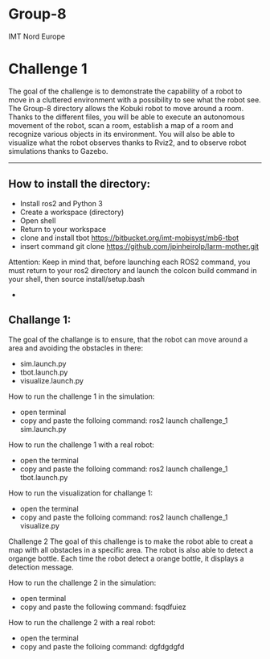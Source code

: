 # Group-8
IMT Nord Europe
# Challenge 1
The goal of the challenge is to demonstrate the capability of a robot to move in a cluttered environment with a possibility to see what the robot see.
The Group-8 directory allows the Kobuki robot to move around a room. Thanks to the different files, you will be able to execute an autonomous movement of the robot, scan a room, establish a map of a room and recognize various objects in its environment. You will also be able to visualize what the robot observes thanks to Rviz2, and to observe robot simulations thanks to Gazebo.

------------
How to install the directory:
------------
- Install ros2 and Python 3
- Create a workspace (directory)
- Open shell
- Return to your workspace
- clone and install tbot https://bitbucket.org/imt-mobisyst/mb6-tbot
- insert command git clone https://github.com/jpinheirolp/larm-mother.git


Attention:
Keep in mind that, before launching each ROS2 command, you must return to your ros2 directory and launch the colcon build command in your shell, then source install/setup.bash

-
Challange 1:
-
The goal of the challange is to ensure, that the robot can move around a area and avoiding the obstacles in there:
- sim.launch.py  
- tbot.launch.py 
- visualize.launch.py 

How to run the challenge 1 in the simulation:
- open terminal
- copy and paste the folloing command: ros2 launch challenge_1 sim.launch.py

How to run the challenge 1 with a real robot:
- open the terminal
- copy and paste the folloing command: ros2 launch challenge_1 tbot.launch.py

How to run the visualization for challange 1:
- open the terminal
- copy and paste the folloing command: ros2 launch challenge_1 visualize.py

Challenge 2
The goal of this challenge is to make the robot able to creat a map with all obstacles in a specific area. The robot is also able to detect a organge bottle. Each time the robot detect a orange bottle, it displays a detection message.

How to run the challenge 2 in the simulation:
- open terminal
- copy and paste the following command: fsqdfuiez

How to run the challenge 2 with a real robot:
- open the terminal
- copy and paste the folloing command: dgfdgdgfd







